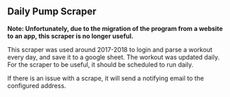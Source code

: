 ## Daily Pump Scraper

**Note: Unfortunately, due to the migration of the program from a website to an app, this scraper is no longer useful.**

This scraper was used around 2017-2018 to login and parse a workout every day, and save it to a google sheet.
The workout was updated daily. For the scraper to be useful, it should be scheduled to run daily.

If there is an issue with a scrape, it will send a notifying email to the configured address.
